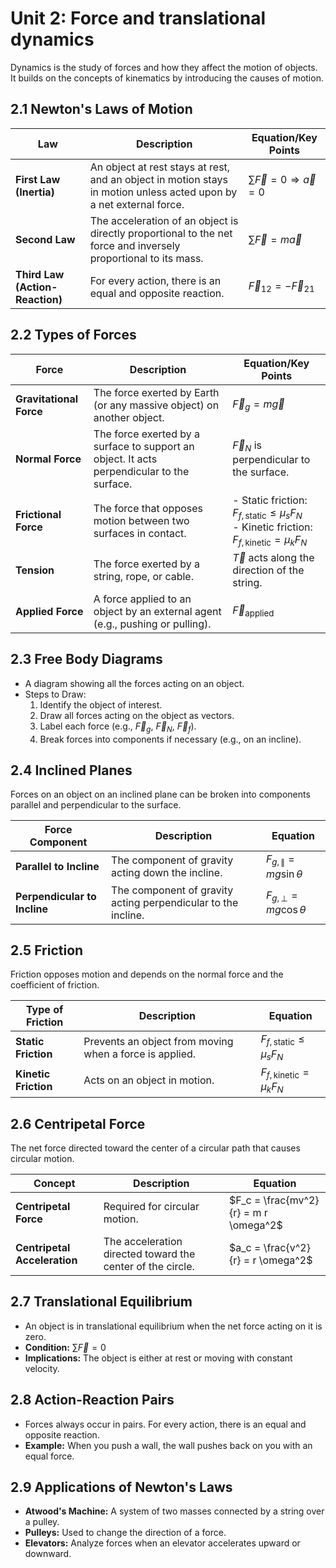 # Unit 2: Force and translational dynamics
Dynamics is the study of forces and how they affect the motion of objects. It builds on the concepts of kinematics by introducing the causes of motion.

## 2.1 Newton's Laws of Motion

| **Law**                  | **Description**                                                                 | **Equation/Key Points**                                                                 |
|--------------------------|---------------------------------------------------------------------------------|-----------------------------------------------------------------------------------------|
| **First Law (Inertia)**   | An object at rest stays at rest, and an object in motion stays in motion unless acted upon by a net external force. | $\sum \vec{F} = 0 \Rightarrow \vec{a} = 0$                                             |
| **Second Law**            | The acceleration of an object is directly proportional to the net force and inversely proportional to its mass. | $\sum \vec{F} = m \vec{a}$                                                             |
| **Third Law (Action-Reaction)** | For every action, there is an equal and opposite reaction.                      | $\vec{F}_{12} = -\vec{F}_{21}$                                                         |

## 2.2 Types of Forces

| **Force**                | **Description**                                                                 | **Equation/Key Points**                                                                 |
|--------------------------|---------------------------------------------------------------------------------|-----------------------------------------------------------------------------------------|
| **Gravitational Force**   | The force exerted by Earth (or any massive object) on another object.           | $\vec{F}_g = m \vec{g}$                                                                |
| **Normal Force**          | The force exerted by a surface to support an object. It acts perpendicular to the surface. | $\vec{F}_N$ is perpendicular to the surface.                                           |
| **Frictional Force**      | The force that opposes motion between two surfaces in contact.                  | - Static friction: $F_{f, \text{static}} \leq \mu_s F_N$ <br> - Kinetic friction: $F_{f, \text{kinetic}} = \mu_k F_N$ |
| **Tension**               | The force exerted by a string, rope, or cable.                                  | $\vec{T}$ acts along the direction of the string.                                       |
| **Applied Force**         | A force applied to an object by an external agent (e.g., pushing or pulling).    | $\vec{F}_{\text{applied}}$                                                             |

## 2.3 Free Body Diagrams
- A diagram showing all the forces acting on an object.
- Steps to Draw:
  1. Identify the object of interest.
  2. Draw all forces acting on the object as vectors.
  3. Label each force (e.g., $\vec{F}_g$, $\vec{F}_N$, $\vec{F}_f$).
  4. Break forces into components if necessary (e.g., on an incline).

## 2.4 Inclined Planes
Forces on an object on an inclined plane can be broken into components parallel and perpendicular to the surface.

| **Force Component**       | **Description**                                                | **Equation**                         |
|--------------------------|----------------------------------------------------------------|--------------------------------------|
| **Parallel to Incline**   | The component of gravity acting down the incline.             | $F_{g, \parallel} = mg \sin \theta$ |
| **Perpendicular to Incline** | The component of gravity acting perpendicular to the incline. | $F_{g, \perp} = mg \cos \theta$    |

## 2.5 Friction
Friction opposes motion and depends on the normal force and the coefficient of friction.

| **Type of Friction**      | **Description**                                                                 | **Equation**                                                                 |
|--------------------------|---------------------------------------------------------------------------------|-----------------------------------------------------------------------------|
| **Static Friction**       | Prevents an object from moving when a force is applied.                         | $F_{f, \text{static}} \leq \mu_s F_N$                                      |
| **Kinetic Friction**      | Acts on an object in motion.                                                   | $F_{f, \text{kinetic}} = \mu_k F_N$                                        |

## 2.6 Centripetal Force
The net force directed toward the center of a circular path that causes circular motion.

| **Concept**               | **Description**                                                                 | **Equation**                                                                 |
|--------------------------|---------------------------------------------------------------------------------|-----------------------------------------------------------------------------|
| **Centripetal Force**     | Required for circular motion.                                                   | $F_c = \frac{mv^2}{r} = m r \omega^2$                                      |
| **Centripetal Acceleration** | The acceleration directed toward the center of the circle.                    | $a_c = \frac{v^2}{r} = r \omega^2$                                         |

## 2.7 Translational Equilibrium
- An object is in translational equilibrium when the net force acting on it is zero.
- **Condition:** $\sum \vec{F} = 0$
- **Implications:** The object is either at rest or moving with constant velocity.

## 2.8 Action-Reaction Pairs
- Forces always occur in pairs. For every action, there is an equal and opposite reaction.
- **Example:** When you push a wall, the wall pushes back on you with an equal force.

## 2.9 Applications of Newton's Laws
- **Atwood's Machine:** A system of two masses connected by a string over a pulley.
- **Pulleys:** Used to change the direction of a force.
- **Elevators:** Analyze forces when an elevator accelerates upward or downward.